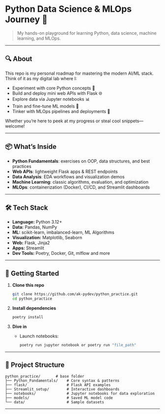 # Python Data Science & MLOps Journey 🚀

> My hands-on playground for learning Python, data science, machine learning, and MLOps.

---

## 🔍 About

This repo is my personal roadmap for mastering the modern AI/ML stack. Think of it as my digital lab where I:

* Experiment with core Python concepts 🐍
* Build and deploy mini web APIs with Flask 🌐
* Explore data via Jupyter notebooks 📊
* Train and fine-tune ML models 🤖
* Tinker with MLOps pipelines and deployments 🚀

Whether you’re here to peek at my progress or steal cool snippets—welcome!

---

## 📦 What’s Inside

* **Python Fundamentals**: exercises on OOP, data structures, and best practices
* **Web APIs**: lightweight Flask apps & REST endpoints
* **Data Analysis**: EDA workflows and visualization demos
* **Machine Learning**: classic algorithms, evaluation, and optimization
* **MLOps**: containerization (Docker), CI/CD, and Streamlit dashboards

---

## 🛠 Tech Stack

* **Language:** Python 3.12+
* **Data:** Pandas, NumPy
* **ML:** scikit-learn, imbalanced-learn, ML Algorithms
* **Visualization:** Matplotlib, Seaborn
* **Web:** Flask, Jinja2
* **Apps:** Streamlit
* **Dev Tools:** Poetry, Docker, Git, mlflow and more

---

## 🚀 Getting Started

1. **Clone this repo**

   ```bash
   git clone https://github.com/ak-pydev/python_practice.git
   cd python_practice
   ```
2. **Install dependencies**

   ```bash
   poetry install
   ```
3. **Dive in**

   * Launch notebooks:

     ```bash
     poetry run jupyter notebook or poetry run "file_path"
     ```
   

---

## 📂 Project Structure

```text
python_practice/       # base folder
├── Python_Fundamentals/    # Core syntax & patterns
├── flask/                  # Flask API examples
├── Streamlit_setup/        # Interactive dashboards
├── notebooks/              # Jupyter notebooks for data exploration
├── models/                 # Saved ML model code
└── data/                   # Sample datasets
```

---

